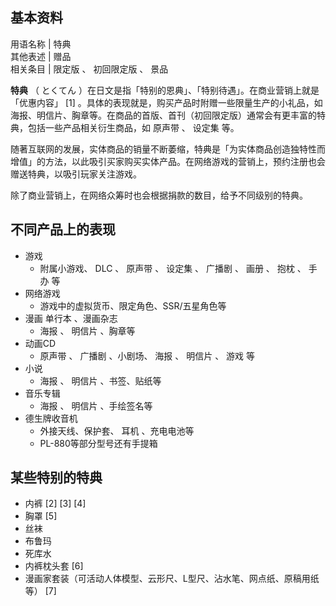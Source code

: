 **基本资料**  
---  
用语名称  |  特典   
其他表述  |  赠品   
相关条目  |  限定版  、  初回限定版  、  景品   
  
**特典** （  とくてん  ）在日文是指「特别的恩典」、「特别待遇」。在商业营销上就是「优惠内容」  [1]
。具体的表现就是，购买产品时附赠一些限量生产的小礼品，如海报、明信片、胸章等。在商品的首版、首刊（初回限定版）通常会有更丰富的特典，包括一些产品相关衍生商品，如
原声带  、  设定集  等。

随著互联网的发展，实体商品的销量不断萎缩，特典是「为实体商品创造独特性而增值」的方法，以此吸引买家购买实体产品。在网络游戏的营销上，预约注册也会赠送特典，以吸引玩家关注游戏。

除了商业营销上，在网络众筹时也会根据捐款的数目，给予不同级别的特典。

##  不同产品上的表现

  * 游戏 
    * 附属小游戏、  DLC  、  原声带  、  设定集  、  广播剧  、  画册  、  抱枕  、  手办  等 
  * 网络游戏 
    * 游戏中的虚拟货币、限定角色、SSR/五星角色等 
  * 漫画  单行本  、漫画杂志 
    * 海报  、  明信片  、胸章等 
  * 动画CD 
    * 原声带  、  广播剧  、小剧场、  海报  、  明信片  、  游戏  等 
  * 小说 
    * 海报  、  明信片  、书签、贴纸等 
  * 音乐专辑 
    * 海报  、  明信片  、手绘签名等 
  * 德生牌收音机 
    * 外接天线、保护套、  耳机  、充电电池等 
    * PL-880等部分型号还有手提箱 

##  某些特别的特典

  * 内裤  [2]  [3]  [4] 
  * 胸罩  [5] 
  * 丝袜 
  * 布鲁玛 
  * 死库水 
  * 内裤枕头套  [6] 
  * 漫画家套装（可活动人体模型、云形尺、L型尺、沾水笔、网点纸、原稿用纸等）  [7] 